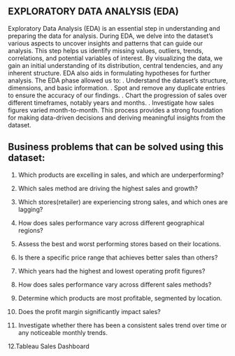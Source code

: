 ## EXPLORATORY DATA ANALYSIS (EDA) ##

Exploratory Data Analysis (EDA) is an essential step in understanding and preparing the data for analysis. During EDA, we delve into the dataset’s various aspects to uncover insights and patterns that can guide our analysis. This step helps us identify missing values, outliers, trends, correlations, and potential variables of interest. By visualizing the data, we gain an initial understanding of its distribution, central tendencies, and any inherent structure. EDA also aids in formulating hypotheses for further analysis.
The EDA phase allowed us to:
. Understand the dataset’s structure, dimensions, and basic information.
. Spot and remove any duplicate entries to ensure the accuracy of our findings.
. Chart the progression of sales over different timeframes, notably years and months.
. Investigate how sales figures varied month-to-month.
This process provides a strong foundation for making data-driven decisions and deriving meaningful insights from the dataset.

## Business problems that can be solved using this dataset: ##
1. Which products are excelling in sales, and which are underperforming?

2. Which sales method are driving the highest sales and growth?

3. Which stores(retailer) are experiencing strong sales, and which ones are lagging?

4. How does sales performance vary across different geographical regions?

5. Assess the best and worst performing stores based on their locations.

6. Is there a specific price range that achieves better sales than others?

7. Which years had the highest and lowest operating profit figures?

8. How does sales performance vary across different sales methods?

9. Determine which products are most profitable, segmented by location.

10. Does the profit margin significantly impact sales?

11. Investigate whether there has been a consistent sales trend over time or any noticeable monthly trends.

12.Tableau Sales Dashboard
